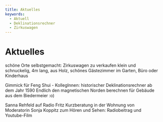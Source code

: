 ```yaml
---
title: Aktuelles
keywords:
  - Aktuell
  - Deklinationsrechner
  - Zirkuswagen
---
```


# Aktuelles

schöne Orte selbstgemacht: Zirkuswagen zu verkaufen
klein und schnuckelig, 4m lang, aus Holz, schönes Gästezimmer im Garten, Büro oder Kinderhaus

Gimmick für Feng Shui - KollegInnen:
historischer Deklinationsrechner ab dem Jahr 1590
Endlich den magnetischen Norden berechnen für Gebäude aus dem Biedermeier :o)














Sanna Rehfeld auf Radio Fritz
Kurzberatung in der Wohnung von Moderatorin Sonja Koppitz zum Hören und Sehen: Radiobeitrag und Youtube-Film